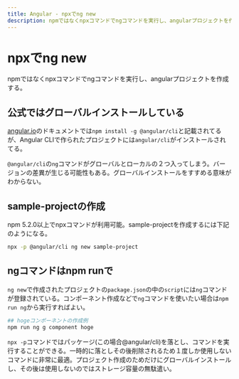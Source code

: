 ```yaml
---
title: Angular - npxでng new
description: npmではなくnpxコマンドでngコマンドを実行し、angularプロジェクトを作成する。
---
```


# npxでng new

npmではなくnpxコマンドでngコマンドを実行し、angularプロジェクトを作成する。

## 公式ではグローバルインストールしている

[angular.io](https://angular.io)のドキュメントでは`npm install -g @angular/cli`と記載されてるが、Angular CLIで作られたプロジェクトには`angular/cli`がインストールされてる。

`@angular/cli`の`ng`コマンドがグローバルとローカルの２つ入ってしまう。バージョンの差異が生じる可能性もある。グローバルインストールをすすめる意味がわからない。

## sample-projectの作成

npm 5.2.0以上でnpxコマンドが利用可能。sample-projectを作成するには下記のようになる。

```bash
npx -p @angular/cli ng new sample-project
```

## ngコマンドはnpm runで

`ng new`で作成されたプロジェクトの`package.json`の中の`script`には`ng`コマンドが登録されている。コンポーネント作成などで`ng`コマンドを使いたい場合は`npm run ng`から実行すればよい。

```bash
## hogeコンポーネントの作成例
npm run ng g component hoge
```

`npx -p`コマンドではパッケージ(この場合@angular/cli)を落とし、コマンドを実行することができる。一時的に落としその後削除されるため１度しか使用しないコマンドに非常に最適。プロジェクト作成のためだけにグローバルインストールし、その後は使用しないのではストレージ容量の無駄遣い。
